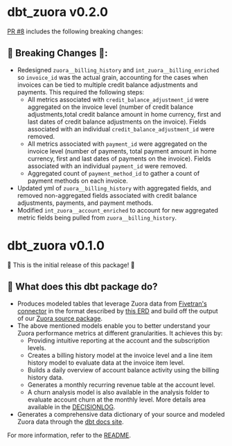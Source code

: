 # dbt_zuora v0.2.0
[PR #8](https://github.com/fivetran/dbt_zuora/pull/8) includes the following breaking changes:

## 🚨 Breaking Changes 🚨:
- Redesigned `zuora__billing_history` and `int_zuora__billing_enriched` so `invoice_id` was the actual grain, accounting for the cases when invoices can be tied to multiple credit balance adjustments and payments. This required the following steps:
    - All metrics associated with `credit_balance_adjustment_id` were aggregated on the invoice level (number of credit balance adjustments,total credit balance amount in home currency, first and last dates of credit balance adjustments on the invoice). Fields associated with an individual `credit_balance_adjustment_id` were removed.
    - All metrics associated with `payment_id` were aggregated on the invoice level (number of payments, total payment amount in home currency, first and last dates of payments on the invoice). Fields associated with an individual `payment_id` were removed.
    - Aggregated count of `payment_method_id` to gather a count of payment methods on each invoice.
- Updated yml of `zuora__billing_history` with aggregated fields, and removed non-aggregated fields associated with credit balance adjustments, payments, and payment methods.
- Modified `int_zuora__account_enriched` to account for new aggregated metric fields being pulled from `zuora__billing_history`. 

# dbt_zuora v0.1.0
🎉 This is the initial release of this package! 🎉
## 📣 What does this dbt package do?
- Produces modeled tables that leverage Zuora data from [Fivetran's connector](https://fivetran.com/docs/applications/zuora) in the format described by [this ERD](https://fivetran.com/docs/applications/zuora#schemainformation) and build off the output of our [Zuora source package](https://github.com/fivetran/dbt_zuora_source).
- The above mentioned models enable you to better understand your Zuora performance metrics at different granularities. It achieves this by:
    - Providing intuitive reporting at the account and the subscription levels.
    - Creates a billing history model at the invoice level and a line item history model to evaluate data at the invoice item level. 
    - Builds a daily overview of account balance activity using the billing history data. 
    - Generates a monthly recurring revenue table at the account level. 
    - A churn analysis model is also available in the analysis folder to evaluate account churn at the monthly level. More details area available in the [DECISIONLOG](https://github.com/fivetran/dbt_zuora/blob/main/DECISIONLOG.md).
- Generates a comprehensive data dictionary of your source and modeled Zuora data through the [dbt docs site](https://fivetran.github.io/dbt_zuora/).
 
For more information, refer to the [README](https://github.com/fivetran/dbt_zuora/blob/main/README.md).